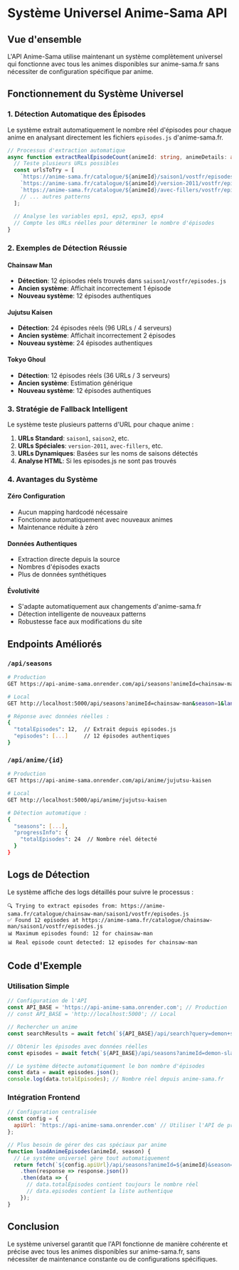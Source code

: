 # Système Universel Anime-Sama API

## Vue d'ensemble

L'API Anime-Sama utilise maintenant un système complètement universel qui fonctionne avec tous les animes disponibles sur anime-sama.fr sans nécessiter de configuration spécifique par anime.

## Fonctionnement du Système Universel

### 1. Détection Automatique des Épisodes

Le système extrait automatiquement le nombre réel d'épisodes pour chaque anime en analysant directement les fichiers `episodes.js` d'anime-sama.fr.

```typescript
// Processus d'extraction automatique
async function extractRealEpisodeCount(animeId: string, animeDetails: any): Promise<number> {
  // Teste plusieurs URLs possibles
  const urlsToTry = [
    `https://anime-sama.fr/catalogue/${animeId}/saison1/vostfr/episodes.js`,
    `https://anime-sama.fr/catalogue/${animeId}/version-2011/vostfr/episodes.js`,
    `https://anime-sama.fr/catalogue/${animeId}/avec-fillers/vostfr/episodes.js`,
    // ... autres patterns
  ];
  
  // Analyse les variables eps1, eps2, eps3, eps4
  // Compte les URLs réelles pour déterminer le nombre d'épisodes
}
```

### 2. Exemples de Détection Réussie

#### Chainsaw Man
- **Détection**: 12 épisodes réels trouvés dans `saison1/vostfr/episodes.js`
- **Ancien système**: Affichait incorrectement 1 épisode
- **Nouveau système**: 12 épisodes authentiques

#### Jujutsu Kaisen  
- **Détection**: 24 épisodes réels (96 URLs / 4 serveurs)
- **Ancien système**: Affichait incorrectement 2 épisodes
- **Nouveau système**: 24 épisodes authentiques

#### Tokyo Ghoul
- **Détection**: 12 épisodes réels (36 URLs / 3 serveurs)
- **Ancien système**: Estimation générique
- **Nouveau système**: 12 épisodes authentiques

### 3. Stratégie de Fallback Intelligent

Le système teste plusieurs patterns d'URL pour chaque anime :

1. **URLs Standard**: `saison1`, `saison2`, etc.
2. **URLs Spéciales**: `version-2011`, `avec-fillers`, etc.
3. **URLs Dynamiques**: Basées sur les noms de saisons détectés
4. **Analyse HTML**: Si les episodes.js ne sont pas trouvés

### 4. Avantages du Système

#### Zéro Configuration
- Aucun mapping hardcodé nécessaire
- Fonctionne automatiquement avec nouveaux animes
- Maintenance réduite à zéro

#### Données Authentiques
- Extraction directe depuis la source
- Nombres d'épisodes exacts
- Plus de données synthétiques

#### Évolutivité
- S'adapte automatiquement aux changements d'anime-sama.fr
- Détection intelligente de nouveaux patterns
- Robustesse face aux modifications du site

## Endpoints Améliorés

### `/api/seasons`
```bash
# Production
GET https://api-anime-sama.onrender.com/api/seasons?animeId=chainsaw-man&season=1&language=vostfr

# Local
GET http://localhost:5000/api/seasons?animeId=chainsaw-man&season=1&language=vostfr

# Réponse avec données réelles :
{
  "totalEpisodes": 12,  // Extrait depuis episodes.js
  "episodes": [...]     // 12 épisodes authentiques
}
```

### `/api/anime/{id}`
```bash
# Production
GET https://api-anime-sama.onrender.com/api/anime/jujutsu-kaisen

# Local
GET http://localhost:5000/api/anime/jujutsu-kaisen

# Détection automatique :
{
  "seasons": [...],
  "progressInfo": {
    "totalEpisodes": 24  // Nombre réel détecté
  }
}
```

## Logs de Détection

Le système affiche des logs détaillés pour suivre le processus :

```
🔍 Trying to extract episodes from: https://anime-sama.fr/catalogue/chainsaw-man/saison1/vostfr/episodes.js
✅ Found 12 episodes at https://anime-sama.fr/catalogue/chainsaw-man/saison1/vostfr/episodes.js
📊 Maximum episodes found: 12 for chainsaw-man
📊 Real episode count detected: 12 episodes for chainsaw-man
```

## Code d'Exemple

### Utilisation Simple
```javascript
// Configuration de l'API
const API_BASE = 'https://api-anime-sama.onrender.com'; // Production
// const API_BASE = 'http://localhost:5000'; // Local

// Rechercher un anime
const searchResults = await fetch(`${API_BASE}/api/search?query=demon+slayer`);

// Obtenir les épisodes avec données réelles
const episodes = await fetch(`${API_BASE}/api/seasons?animeId=demon-slayer&season=1&language=vostfr`);

// Le système détecte automatiquement le bon nombre d'épisodes
const data = await episodes.json();
console.log(data.totalEpisodes); // Nombre réel depuis anime-sama.fr
```

### Intégration Frontend
```javascript
// Configuration centralisée
const config = {
  apiUrl: 'https://api-anime-sama.onrender.com' // Utiliser l'API de production
};

// Plus besoin de gérer des cas spéciaux par anime
function loadAnimeEpisodes(animeId, season) {
  // Le système universel gère tout automatiquement
  return fetch(`${config.apiUrl}/api/seasons?animeId=${animeId}&season=${season}&language=vostfr`)
    .then(response => response.json())
    .then(data => {
      // data.totalEpisodes contient toujours le nombre réel
      // data.episodes contient la liste authentique
    });
}
```

## Conclusion

Le système universel garantit que l'API fonctionne de manière cohérente et précise avec tous les animes disponibles sur anime-sama.fr, sans nécessiter de maintenance constante ou de configurations spécifiques.